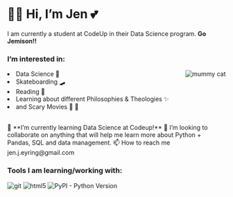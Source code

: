 <h1>🙌🏻 Hi, I’m Jen 💕 </h1>
<p>I am currently a student at CodeUp in their Data Science program. <b>Go Jemison!!</b></p>

<h3> I’m interested in: </h3><img align="right" img alt="mummy cat" src="https://media.giphy.com/media/rmV9g0Wb1lPji/giphy.gif" />
<li> Data Science 🧮 </li> 
<li>Skateboarding 🛹 </li> 
<li>Reading 📖 </li>
<li>Learning about different Philosophies & Theologies ✨ </li> 
<li>and Scary Movies 🎥 🍿  </li>
<br>
<p>
  
                           
</p>
🌱 **I’m currently learning Data Science at Codeup!**
💞️ I’m looking to collaborate on anything that will help me learn more about Python + Pandas, SQL and data management. 
📫 How to reach me jen.j.eyring@gmail.com


<h3>Tools I am learning/working with:</h3>
<p>
  
  <img alt="git" src="https://img.shields.io/badge/-Git-F05032?style=flat-square&logo=git&logoColor=white" />
  <img alt="html5" src="https://img.shields.io/badge/-HTML5-E34F26?style=flat-square&logo=html5&logoColor=white" />
  <img alt="PyPI - Python Version" src="https://img.shields.io/pypi/pyversions/pandas">
</p>

<!---
jeneyring/jeneyring is a ✨ special ✨ repository because its `README.md` (this file) appears on your GitHub profile.
You can click the Preview link to take a look at your changes.
--->
